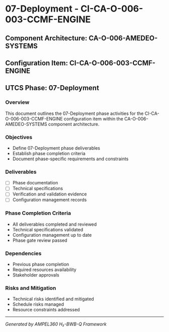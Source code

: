 # 07-Deployment - CI-CA-O-006-003-CCMF-ENGINE

## Component Architecture: CA-O-006-AMEDEO-SYSTEMS
## Configuration Item: CI-CA-O-006-003-CCMF-ENGINE
## UTCS Phase: 07-Deployment

### Overview
This document outlines the 07-Deployment phase activities for the CI-CA-O-006-003-CCMF-ENGINE configuration item within the CA-O-006-AMEDEO-SYSTEMS component architecture.

### Objectives
- Define 07-Deployment phase deliverables
- Establish phase completion criteria
- Document phase-specific requirements and constraints

### Deliverables
- [ ] Phase documentation
- [ ] Technical specifications
- [ ] Verification and validation evidence
- [ ] Configuration management records

### Phase Completion Criteria
- All deliverables completed and reviewed
- Technical specifications validated
- Configuration management up to date
- Phase gate review passed

### Dependencies
- Previous phase completion
- Required resources availability
- Stakeholder approvals

### Risks and Mitigation
- Technical risks identified and mitigated
- Schedule risks managed
- Resource constraints addressed

---
*Generated by AMPEL360 H₂-BWB-Q Framework*
